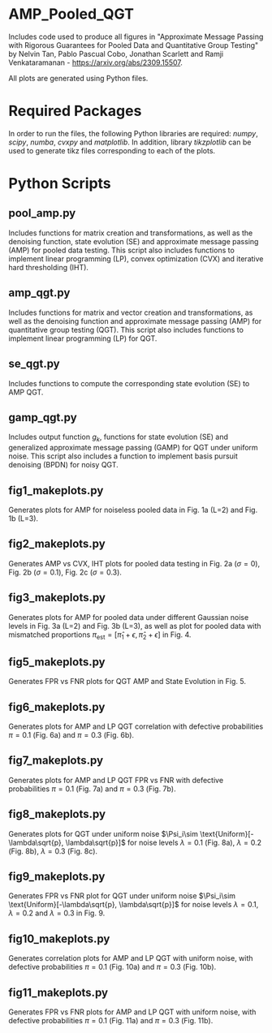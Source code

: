 # AMP_Pooled_QGT
Includes code used to produce all figures in "Approximate Message Passing with Rigorous Guarantees for Pooled Data and Quantitative Group Testing" by Nelvin Tan, Pablo Pascual Cobo, Jonathan Scarlett and Ramji Venkataramanan - https://arxiv.org/abs/2309.15507.

All plots are generated using Python files.


# Required Packages
In order to run the files, the following Python libraries are required: _numpy_, _scipy_, _numba_, _cvxpy_ and _matplotlib_. In addition, library _tikzplotlib_ can be used to generate tikz files corresponding to each of the plots.

# Python Scripts
## pool_amp.py
Includes functions for matrix creation and transformations, as well as the denoising function, state evolution (SE) and approximate message passing (AMP) for pooled data testing. This script also includes functions to implement linear programming (LP), convex optimization (CVX) and iterative hard thresholding (IHT). 

## amp_qgt.py
Includes functions for matrix and vector creation and transformations, as well as the denoising function and approximate message passing (AMP) for quantitative group testing (QGT). This script also includes functions to implement linear programming (LP) for QGT.

## se_qgt.py
Includes functions to compute the corresponding state evolution (SE) to AMP QGT. 

## gamp_qgt.py
Includes output function $g_k$, functions for state evolution (SE) and generalized approximate message passing (GAMP) for QGT under uniform noise. This script also includes a function to implement basis pursuit denoising (BPDN) for noisy QGT.

## fig1_makeplots.py
Generates plots for AMP for noiseless pooled data in Fig. 1a (L=2) and Fig. 1b (L=3).

## fig2_makeplots.py
Generates AMP vs CVX, IHT plots for pooled data testing in Fig. 2a ($\sigma=0$), Fig. 2b ($\sigma=0.1$), Fig. 2c ($\sigma=0.3$).

## fig3_makeplots.py
Generates plots for AMP for pooled data under different Gaussian noise levels in Fig. 3a (L=2) and Fig. 3b (L=3), as well as plot for pooled data with mismatched proportions $\pi_{\text{est}}=[\hat{\pi}_1 + \epsilon, \hat{\pi}_2 + \epsilon]$ in Fig. 4.

## fig5_makeplots.py
Generates FPR vs FNR plots for QGT AMP and State Evolution in Fig. 5. 

## fig6_makeplots.py
Generates plots for AMP and LP QGT correlation with defective probabilities $\pi=0.1$ (Fig. 6a) and $\pi=0.3$ (Fig. 6b).

## fig7_makeplots.py
Generates plots for AMP and LP QGT FPR vs FNR with defective probabilities $\pi=0.1$ (Fig. 7a) and $\pi=0.3$ (Fig. 7b).

## fig8_makeplots.py
Generates plots for QGT under uniform noise $\Psi_i\sim \text{Uniform}[-\lambda\sqrt{p}, \lambda\sqrt{p}]$ for noise levels $\lambda=0.1$ (Fig. 8a), $\lambda=0.2$ (Fig. 8b), $\lambda=0.3$ (Fig. 8c).

## fig9_makeplots.py
Generates FPR vs FNR plot for QGT under uniform noise $\Psi_i\sim \text{Uniform}[-\lambda\sqrt{p}, \lambda\sqrt{p}]$ for noise levels $\lambda=0.1$, $\lambda=0.2$ and $\lambda=0.3$ in Fig. 9.

## fig10_makeplots.py
Generates correlation plots for AMP and LP QGT with uniform noise, with defective probabilities $\pi=0.1$ (Fig. 10a) and $\pi=0.3$ (Fig. 10b).

## fig11_makeplots.py
Generates FPR vs FNR plots for AMP and LP QGT with uniform noise, with defective probabilities $\pi=0.1$ (Fig. 11a) and $\pi=0.3$ (Fig. 11b).


